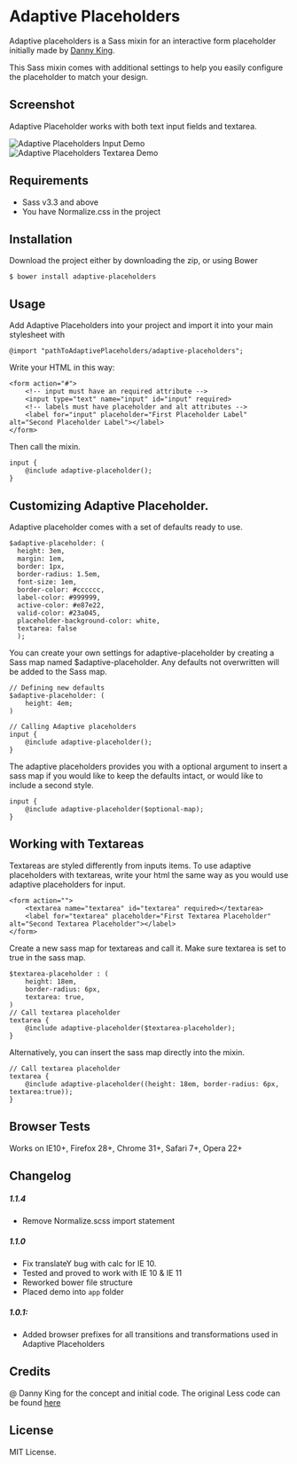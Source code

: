 Adaptive Placeholders
====================

Adaptive placeholders is a Sass mixin for an interactive form placeholder initially made by [Danny King](https://twitter.com/dannykingme). 

This Sass mixin comes with additional settings to help you easily configure the placeholder to match your design. 

## Screenshot 

Adaptive Placeholder works with both text input fields and textarea. 

![Adaptive Placeholders Input Demo](screenshots/input.gif "Adaptive Placeholders Input Demo")
![Adaptive Placeholders Textarea Demo](screenshots/textarea.gif "Adaptive Placeholders Textarea Demo")

## Requirements 

- Sass v3.3 and above 
- You have Normalize.css in the project 

## Installation 

Download the project either by downloading the zip, or using Bower

    $ bower install adaptive-placeholders

## Usage 

Add Adaptive Placeholders into your project and import it into your main stylesheet with 

    @import "pathToAdaptivePlaceholders/adaptive-placeholders"; 

Write your HTML in this way: 

    <form action="#">
        <!-- input must have an required attribute -->
        <input type="text" name="input" id="input" required>
        <!-- labels must have placeholder and alt attributes -->
        <label for="input" placeholder="First Placeholder Label" alt="Second Placeholder Label"></label>
    </form>

Then call the mixin. 

    input {
        @include adaptive-placeholder();
    }

## Customizing Adaptive Placeholder. 

Adaptive placeholder comes with a set of defaults ready to use. 

    $adaptive-placeholder: (
      height: 3em,
      margin: 1em,
      border: 1px,
      border-radius: 1.5em,
      font-size: 1em,
      border-color: #cccccc,
      label-color: #999999,
      active-color: #e87e22,
      valid-color: #23a045,
      placeholder-background-color: white,
      textarea: false
      );

You can create your own settings for adaptive-placeholder by creating a Sass map named $adaptive-placeholder. Any defaults not overwritten will be added to the Sass map. 

    // Defining new defaults
    $adaptive-placeholder: (
        height: 4em; 
    )

    // Calling Adaptive placeholders
    input {
        @include adaptive-placeholder(); 
    }

The adaptive placeholders provides you with a optional argument to insert a sass map if you would like to keep the defaults intact, or would like to include a second style. 

    input {
        @include adaptive-placeholder($optional-map); 
    }

## Working with Textareas 

Textareas are styled differently from inputs items. To use adaptive placeholders with textareas, write your html the same way as you would use adaptive placeholders for input. 

    <form action="">
        <textarea name="textarea" id="textarea" required></textarea>
        <label for="textarea" placeholder="First Textarea Placeholder" alt="Second Textarea Placeholder"></label>
    </form>

Create a new sass map for textareas and call it. Make sure textarea is set to true in the sass map. 

    $textarea-placeholder : (
        height: 18em, 
        border-radius: 6px,
        textarea: true, 
    )
    // Call textarea placeholder 
    textarea {
        @include adaptive-placeholder($textarea-placeholder); 
    }

Alternatively, you can insert the sass map directly into the mixin. 

    // Call textarea placeholder 
    textarea {
        @include adaptive-placeholder((height: 18em, border-radius: 6px, textarea:true)); 
    }

## Browser Tests

Works on IE10+, Firefox 28+, Chrome 31+, Safari 7+, Opera 22+ 

## Changelog 

##### 1.1.4
- Remove Normalize.scss import statement 

##### 1.1.0
- Fix translateY bug with calc for IE 10. 
- Tested and proved to work with IE 10 & IE 11
- Reworked bower file structure 
- Placed demo into `app` folder

##### 1.0.1: 

- Added browser prefixes for all transitions and transformations used in Adaptive Placeholders

## Credits 

@ Danny King for the concept and initial code. The original Less code can be found [here](http://codepen.io/dannykingme/pen/IvFuB)

## License 

MIT License. 